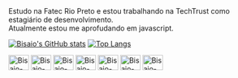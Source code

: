 ##

Estudo na Fatec Rio Preto e estou trabalhando na TechTrust como estagiário de desenvolvimento.
<br>Atualmente estou me aprofudando em javascript.

[![Bisaio's GitHub stats](https://github-readme-stats.vercel.app/api?username=bisaio&count_private=true&show_icons=true&include_all_commits&theme=discord_old_blurple)](https://github.com/anuraghazra/github-readme-stats) [![Top Langs](https://github-readme-stats.vercel.app/api/top-langs/?username=bisaio&layout=compact&theme=discord_old_blurple)](https://github.com/anuraghazra/github-readme-stats)

<div style="display: inline_block">
  <img align="center" alt="Bisaio-HTML" height="30" width="40" src="https://cdn.jsdelivr.net/gh/devicons/devicon/icons/html5/html5-original.svg" />
  <img align="center" alt="Bisaio-CSS" height="30" width="40" src="https://cdn.jsdelivr.net/gh/devicons/devicon/icons/css3/css3-original.svg" />
  <img align="center" alt="Bisaio-C" height="30" width="40" src="https://cdn.jsdelivr.net/gh/devicons/devicon/icons/c/c-original.svg" />
  <img align="center" alt="Bisaio-Python" height="30" width="40" src="https://cdn.jsdelivr.net/gh/devicons/devicon/icons/python/python-original.svg">
  <img align="center" alt="Bisaio-JS" height="30" width="40" src="https://cdn.jsdelivr.net/gh/devicons/devicon/icons/javascript/javascript-original.svg">
  <img align="center" alt="Bisaio-Php" height="30" width="40" src="https://cdn.jsdelivr.net/gh/devicons/devicon/icons/php/php-original.svg">
  <img align="center" alt="Bisaio-postgresql" height="30" width="40" src="https://cdn.jsdelivr.net/gh/devicons/devicon/icons/postgresql/postgresql-original.svg">
</div>

##

